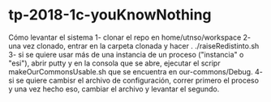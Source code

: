 # tp-2018-1c-youKnowNothing

Cómo levantar el sistema
1- clonar el repo en home/utnso/workspace
2- una vez clonado, entrar en la carpeta clonada y hacer . ./raiseRedistinto.sh
3- si se quiere usar más de una instancia de un proceso ("instancia" o "esi"), abrir putty y en la consola que se abre, ejecutar el scripr makeOurCommonsUsable.sh que se encuentra en our-commons/Debug.
4- si se quiere cambisr el archivo de configuración, correr primero el proceso y una vez hecho eso, cambiar el archivo y levantar el segundo. 
